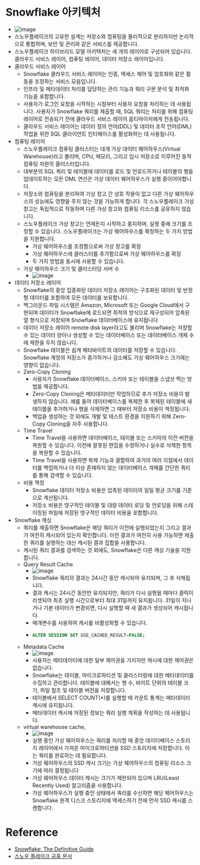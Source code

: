 # Snowflake 아키텍처
- ![image](https://github.com/mjs1995/Book_review/assets/47103479/e0c920f1-c1ed-4648-9069-ad99faff7bf7)
- 스노우플레이크의 고유한 설계는 저장소와 컴퓨팅을 물리적으로 분리하지만 논리적으로 통합하며, 보안 및 관리와 같은 서비스를 제공합니다.
- 스노우플레이크 하이브리드 모델 아키텍처는 세 개의 레이어로 구성되어 있습니다. 클라우드 서비스 레이어, 컴퓨팅 레이어, 데이터 저장소 레이어입니다. 
- 클라우드 서비스 레이어
  - Snowflake 클라우드 서비스 레이어는 인증, 액세스 제어 및 암호화와 같은 활동을 조정하는 서비스 모음입니다. 
  - 인프라 및 메타데이터 처리를 담당하는 관리 기능과 쿼리 구문 분석 및 최적화 기능을 포함합니다.
  - 사용자가 로그인 요청을 시작하는 시점부터 사용자 요청을 처리하는 데 사용됩니다. 사용자가 Snowflake 쿼리를 제출할 때, SQL 쿼리는 처리를 위해 컴퓨팅 레이어로 전송되기 전에 클라우드 서비스 레이어 옵티마이저에게 전송됩니다. 
  - 클라우드 서비스 레이어는 데이터 정의 언어(DDL) 및 데이터 조작 언어(DML) 작업을 위한 SQL 클라이언트 인터페이스를 활성화하는 데 사용됩니다.
- 컴퓨팅 레이어
  - 스노우플레이크 컴퓨팅 클러스터는 대개 가상 데이터 웨어하우스(Virtual Warehouse)라고 불리며, CPU, 메모리, 그리고 임시 저장소로 이루어진 동적 컴퓨팅 자원의 클러스터입니다.
  - 대부분의 SQL 쿼리 및 테이블에 데이터를 로드 및 언로드하거나 테이블의 행을 업데이트하는 모든 DML 연산은 가상 데이터 웨어하우스가 실행 중이어야합니다.
  - 저장소와 컴퓨팅을 분리하여 가상 창고 간 상호 작용이 없고 다른 가상 웨어하우스의 성능에도 영향을 주지 않는 것을 가능하게 합니다. 각 스노우플레이크 가상 창고는 독립적으로 작동하며 다른 가상 창고와 컴퓨팅 리소스를 공유하지 않습니다.
  - 스노우플레이크 가상 창고는 언제든지 시작하고 중지하며, 실행 중에 크기를 조정할 수 있습니다. 스노우플레이크는 가상 웨어하우스를 확장하는 두 가지 방법을 지원합니다. 
    - 가상 웨어하우스를 조정함으로써 가상 창고를 확장
    - 가상 웨어하우스에 클러스터를 추가함으로써 가상 웨어하우스를 확장
    - 두 가지 방법을 동시에 사용할 수 있습니다.
  - 가상 웨어하우스 크기 및 클러스터당 서버 수
    - ![image](https://github.com/mjs1995/Book_review/assets/47103479/e0d0979c-695a-4777-aa0b-39edadcd804a)
- 데이터 저장소 레이어
  - Snowflake의 중앙 집중화된 데이터 저장소 레이어는 구조화된 데이터 및 반정형 데이터를 포함하여 모든 데이터를 보유합니다. 
  - 백그라운드 파일 시스템은 Amazon, Microsoft 또는 Google Cloud에서 구현되며 데이터가 Snowflake에 로드되면 최적의 방식으로 재구성되어 압축된 열 형식으로 저장되며 Snowflake 데이터베이스에 유지됩니다
  - 데이터 저장소 레이어 remote disk layer라고도 불리며 Snowflake는 저장할 수 있는 데이터 양이나 생성할 수 있는 데이터베이스 또는 데이터베이스 개체 수에 제한을 두지 않습니다. 
  - Snowflake 테이블은 쉽게 페타바이트의 데이터를 저장할 수 있습니다. Snowflake 계정의 저장소가 증가하거나 감소해도 가상 웨어하우스 크기에는 영향이 없습니다. 
  - Zero-Copy Cloning
    - 사용자가 Snowflake 데이터베이스, 스키마 또는 테이블을 스냅샷 찍는 방법을 제공합니다. 
    - Zero-Copy Cloning은 메타데이터만 작업하므로 추가 저장소 비용이 발생하지 않습니다. 예를 들어 데이터베이스를 복제한 후 복제된 테이블에 새 테이블을 추가하거나 행을 삭제하면 그 때부터 저장소 비용이 책정됩니다. 
    - 백업을 생성하는 것 외에도 개발 및 테스트 환경을 지원하기 위해 Zero-Copy Cloning을 자주 사용합니다.
  - Time Travel 
    - Time Travel을 사용하면 데이터베이스, 테이블 또는 스키마의 이전 버전을 복원할 수 있습니다. 이전에 잘못된 편집을 수정하거나 실수로 삭제한 항목을 복원할 수 있습니다.
    - Time Travel을 사용하면 복제 기능과 결합하여 과거의 여러 지점에서 데이터를 백업하거나 더 이상 존재하지 않는 데이터베이스 개체를 간단한 쿼리를 통해 검색할 수 있습니다.
  - 비용 책정
    - Snowflake 데이터 저장소 비용은 압축된 데이터의 일일 평균 크기를 기준으로 계산됩니다. 
    - 저장소 비용은 영구적인 테이블 및 대량 데이터 로딩 및 언로딩을 위해 스테이징된 파일에 저장된 영구적인 데이터 비용을 포함합니다.
- Snowflake 캐싱
  - 쿼리를 제출하면 Snowflake은 해당 쿼리가 이전에 실행되었는지 그리고 결과가 여전히 캐시되어 있는지 확인합니다. 이전 결과가 여전히 사용 가능하면 제출한 쿼리를 실행하는 대신 캐시된 결과 집합을 사용합니다. 
  - 캐시된 쿼리 결과를 검색하는 것 외에도, Snowflake은 다른 캐싱 기술을 지원합니다. 
  - Query Result Cache
    - ![image](https://github.com/mjs1995/Book_review/assets/47103479/6f803777-992e-4e5e-85ca-ff91c8404136)
    - Snowflake 쿼리의 결과는 24시간 동안 캐시되어 유지되며, 그 후 삭제됩니다. 
    - 결과 캐시는 24시간 동안만 유지되지만, 쿼리가 다시 실행될 때마다 클럭이 리셋되어 최초 실행 시간으로부터 최대 31일까지 유지됩니다. 31일이 지나거나 기본 데이터가 변경되면, 다시 실행할 때 새 결과가 생성되어 캐시됩니다.
    - 매개변수를 사용하여 캐시를 비활성화할 수 있습니다.
    - ```sql
      ALTER SESSION SET USE_CACHED_RESULT=FALSE;
      ```
  - Metadata Cache
    - ![image](https://github.com/mjs1995/Book_review/assets/47103479/9475ab45-b851-44bc-8790-9ae3574a8828)
    - 사용자는 메타데이터에 대한 일부 제어권을 가지지만 캐시에 대한 제어권은 없습니다.  
    - Snowflake는 테이블, 마이크로파티션 및 클러스터링에 대한 메타데이터를 수집하고 관리합니다. 테이블에 대해서는 행 수, 바이트 단위의 테이블 크기, 파일 참조 및 테이블 버전을 저장합니다. 
    - 테이블에서 SELECT COUNT(*)를 실행할 때 카운트 통계는 메타데이터 캐시에 유지됩니다.
    - 메타데이터 캐시에 저장된 정보는 쿼리 실행 계획을 작성하는 데 사용됩니다.
  - virtual warehouse cache,
    - ![image](https://github.com/mjs1995/Book_review/assets/47103479/8d926e0b-7e3b-422b-93fd-74a68bb3bc01)
    - 실행 중인 가상 웨어하우스는 쿼리를 처리할 때 중앙 데이터베이스 스토리지 레이어에서 가져온 마이크로파티션을 SSD 스토리지에 저장합니다. 이는 쿼리를 완료하는 데 필요합니다. 
    - 가상 웨어하우스의 SSD 캐시 크기는 가상 웨어하우스의 컴퓨팅 리소스 크기에 따라 결정됩니다
    - 가상 웨어하우스 데이터 캐시는 크기가 제한되어 있으며 LRU(Least Recently Used) 알고리즘을 사용합니다.
    - 가상 웨어하우스가 실행 중인 상태에서 쿼리를 수신하면 해당 웨어하우스는 Snowflake 원격 디스크 스토리지에 액세스하기 전에 먼저 SSD 캐시를 스캔합니다.
    
# Reference
- [Snowflake: The Definitive Guide](https://www.oreilly.com/library/view/snowflake-the-definitive/9781098103811/)
- [스노우 플레이크 공홈 문서](https://docs.snowflake.com/en/guides-overview)
